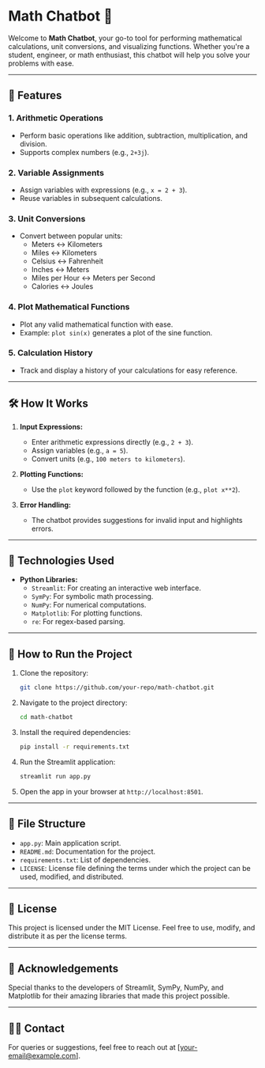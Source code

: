 
# Math Chatbot 🤖

Welcome to **Math Chatbot**, your go-to tool for performing mathematical calculations, unit conversions, and visualizing functions. Whether you're a student, engineer, or math enthusiast, this chatbot will help you solve your problems with ease.

---

## 🚀 Features

### 1. **Arithmetic Operations**
- Perform basic operations like addition, subtraction, multiplication, and division.
- Supports complex numbers (e.g., `2+3j`).

### 2. **Variable Assignments**
- Assign variables with expressions (e.g., `x = 2 + 3`).
- Reuse variables in subsequent calculations.

### 3. **Unit Conversions**
- Convert between popular units:
  - Meters ↔️ Kilometers
  - Miles ↔️ Kilometers
  - Celsius ↔️ Fahrenheit
  - Inches ↔️ Meters
  - Miles per Hour ↔️ Meters per Second
  - Calories ↔️ Joules

### 4. **Plot Mathematical Functions**
- Plot any valid mathematical function with ease.
- Example: `plot sin(x)` generates a plot of the sine function.

### 5. **Calculation History**
- Track and display a history of your calculations for easy reference.

---

## 🛠️ How It Works

1. **Input Expressions:**
   - Enter arithmetic expressions directly (e.g., `2 + 3`).
   - Assign variables (e.g., `a = 5`).
   - Convert units (e.g., `100 meters to kilometers`).

2. **Plotting Functions:**
   - Use the `plot` keyword followed by the function (e.g., `plot x**2`).

3. **Error Handling:**
   - The chatbot provides suggestions for invalid input and highlights errors.

---

## 🧰 Technologies Used

- **Python Libraries:**
  - `Streamlit`: For creating an interactive web interface.
  - `SymPy`: For symbolic math processing.
  - `NumPy`: For numerical computations.
  - `Matplotlib`: For plotting functions.
  - `re`: For regex-based parsing.

---

## 🚀 How to Run the Project

1. Clone the repository:
   ```bash
   git clone https://github.com/your-repo/math-chatbot.git
   ```

2. Navigate to the project directory:
   ```bash
   cd math-chatbot
   ```

3. Install the required dependencies:
   ```bash
   pip install -r requirements.txt
   ```

4. Run the Streamlit application:
   ```bash
   streamlit run app.py
   ```

5. Open the app in your browser at `http://localhost:8501`.

---

## 📂 File Structure

- `app.py`: Main application script.
- `README.md`: Documentation for the project.
- `requirements.txt`: List of dependencies.
- `LICENSE`: License file defining the terms under which the project can be used, modified, and distributed.

---

## 📜 License

This project is licensed under the MIT License. Feel free to use, modify, and distribute it as per the license terms.

---

## 🌟 Acknowledgements

Special thanks to the developers of Streamlit, SymPy, NumPy, and Matplotlib for their amazing libraries that made this project possible.

---

## 🙋‍♂️ Contact

For queries or suggestions, feel free to reach out at [your-email@example.com].
